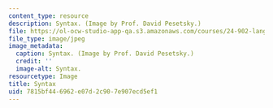 ```yaml
---
content_type: resource
description: Syntax. (Image by Prof. David Pesetsky.)
file: https://ol-ocw-studio-app-qa.s3.amazonaws.com/courses/24-902-language-and-its-structure-ii-syntax-fall-2003/7815bf446962e07d2c907e907ecd5ef1_24-902f03.jpg
file_type: image/jpeg
image_metadata:
  caption: Syntax. (Image by Prof. David Pesetsky.)
  credit: ''
  image-alt: Syntax.
resourcetype: Image
title: Syntax
uid: 7815bf44-6962-e07d-2c90-7e907ecd5ef1
---
```

